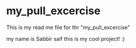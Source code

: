# my_pull_excercise

This is my read me file for thr "my_pull_excercise"

my name is Sabbir saif this is my cool project! :)

